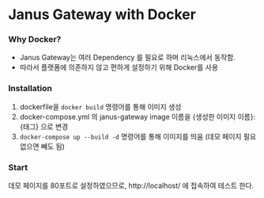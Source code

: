# Janus Gateway with Docker

### Why Docker?

- Janus Gateway는 여러 Dependency 를 필요로 하며 리눅스에서 동작함.
- 따라서 플랫폼에 의존하지 않고 편하게 설정하기 위해 Docker를 사용

### Installation

1. dockerfile을 `docker build` 명령어를 통해 이미지 생성
2. docker-compose.yml 의 janus-gateway image 이름을 {생성한 이미지 이름}:{태그} 으로 변경
3. `docker-compose up --build -d` 명령어를 통해 이미지를 띄움 (데모 페이지 필요 없으면 빼도 됨)

### Start
데모 페이지를 80포트로 설정하였으므로, http://localhost/ 에 접속하여 테스트 한다.
